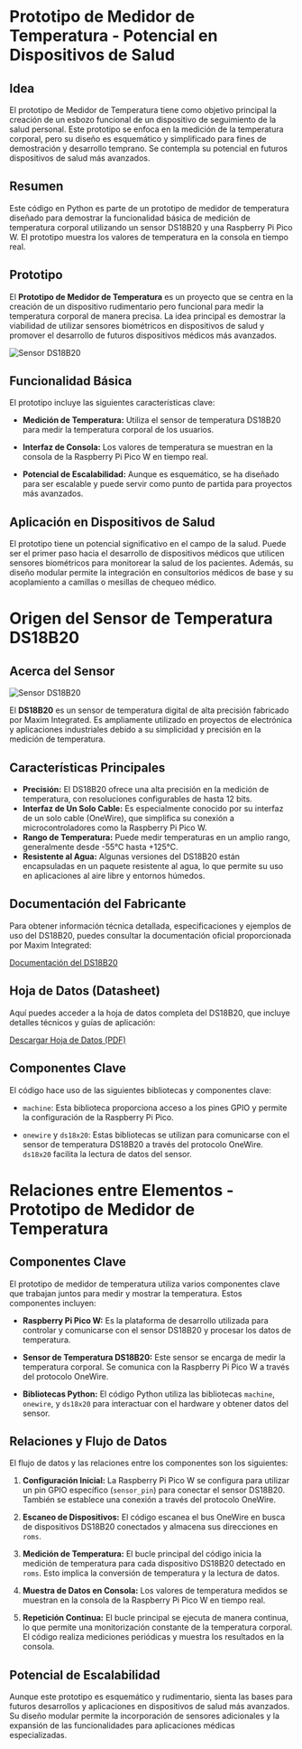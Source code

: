 # Prototipo de Medidor de Temperatura - Potencial en Dispositivos de Salud

## Idea
El prototipo de Medidor de Temperatura tiene como objetivo principal la creación de un esbozo funcional de un dispositivo de seguimiento de la salud personal. Este prototipo se enfoca en la medición de la temperatura corporal, pero su diseño es esquemático y simplificado para fines de demostración y desarrollo temprano. Se contempla su potencial en futuros dispositivos de salud más avanzados.

## Resumen
Este código en Python es parte de un prototipo de medidor de temperatura diseñado para demostrar la funcionalidad básica de medición de temperatura corporal utilizando un sensor DS18B20 y una Raspberry Pi Pico W. El prototipo muestra los valores de temperatura en la consola en tiempo real.

## Prototipo
El **Prototipo de Medidor de Temperatura** es un proyecto que se centra en la creación de un dispositivo rudimentario pero funcional para medir la temperatura corporal de manera precisa. La idea principal es demostrar la viabilidad de utilizar sensores biométricos en dispositivos de salud y promover el desarrollo de futuros dispositivos médicos más avanzados.

![Sensor DS18B20](https://electrocredible.com/wp-content/uploads/2023/03/ds18b20-with-pico-schematic.webp)

## Funcionalidad Básica
El prototipo incluye las siguientes características clave:

- **Medición de Temperatura:** Utiliza el sensor de temperatura DS18B20 para medir la temperatura corporal de los usuarios.

- **Interfaz de Consola:** Los valores de temperatura se muestran en la consola de la Raspberry Pi Pico W en tiempo real.

- **Potencial de Escalabilidad:** Aunque es esquemático, se ha diseñado para ser escalable y puede servir como punto de partida para proyectos más avanzados.

## Aplicación en Dispositivos de Salud
El prototipo tiene un potencial significativo en el campo de la salud. Puede ser el primer paso hacia el desarrollo de dispositivos médicos que utilicen sensores biométricos para monitorear la salud de los pacientes. Además, su diseño modular permite la integración en consultorios médicos de base y su acoplamiento a camillas o mesillas de chequeo médico.


# Origen del Sensor de Temperatura DS18B20

## Acerca del Sensor
![Sensor DS18B20](https://chips.mecatronium.com/wp-content/uploads/2018/04/Sensor-Temperatura-Waterproof-DS18b20-temperature-probe-temperature-sensor-18B20-1-1.jpg_640x640-1-1.jpg)

El **DS18B20** es un sensor de temperatura digital de alta precisión fabricado por Maxim Integrated. Es ampliamente utilizado en proyectos de electrónica y aplicaciones industriales debido a su simplicidad y precisión en la medición de temperatura.

## Características Principales
- **Precisión:** El DS18B20 ofrece una alta precisión en la medición de temperatura, con resoluciones configurables de hasta 12 bits.
- **Interfaz de Un Solo Cable:** Es especialmente conocido por su interfaz de un solo cable (OneWire), que simplifica su conexión a microcontroladores como la Raspberry Pi Pico W.
- **Rango de Temperatura:** Puede medir temperaturas en un amplio rango, generalmente desde -55°C hasta +125°C.
- **Resistente al Agua:** Algunas versiones del DS18B20 están encapsuladas en un paquete resistente al agua, lo que permite su uso en aplicaciones al aire libre y entornos húmedos.

## Documentación del Fabricante
Para obtener información técnica detallada, especificaciones y ejemplos de uso del DS18B20, puedes consultar la documentación oficial proporcionada por Maxim Integrated:

[Documentación del DS18B20](https://www.maximintegrated.com/en/products/analog/sensors-and-sensor-interface/DS18B20.html)

## Hoja de Datos (Datasheet)
Aquí puedes acceder a la hoja de datos completa del DS18B20, que incluye detalles técnicos y guías de aplicación:

[Descargar Hoja de Datos (PDF)](https://www.maximintegrated.com/en/products/analog/sensors-and-sensor-interface/DS18B20.html)

## Componentes Clave
El código hace uso de las siguientes bibliotecas y componentes clave:

- `machine`: Esta biblioteca proporciona acceso a los pines GPIO y permite la configuración de la Raspberry Pi Pico.

- `onewire` y `ds18x20`: Estas bibliotecas se utilizan para comunicarse con el sensor de temperatura DS18B20 a través del protocolo OneWire. `ds18x20` facilita la lectura de datos del sensor.

# Relaciones entre Elementos - Prototipo de Medidor de Temperatura

## Componentes Clave

El prototipo de medidor de temperatura utiliza varios componentes clave que trabajan juntos para medir y mostrar la temperatura. Estos componentes incluyen:

- **Raspberry Pi Pico W:** Es la plataforma de desarrollo utilizada para controlar y comunicarse con el sensor DS18B20 y procesar los datos de temperatura.

- **Sensor de Temperatura DS18B20:** Este sensor se encarga de medir la temperatura corporal. Se comunica con la Raspberry Pi Pico W a través del protocolo OneWire.

- **Bibliotecas Python:** El código Python utiliza las bibliotecas `machine`, `onewire`, y `ds18x20` para interactuar con el hardware y obtener datos del sensor.

## Relaciones y Flujo de Datos

El flujo de datos y las relaciones entre los componentes son los siguientes:

1. **Configuración Inicial:** La Raspberry Pi Pico W se configura para utilizar un pin GPIO específico (`sensor_pin`) para conectar el sensor DS18B20. También se establece una conexión a través del protocolo OneWire.

2. **Escaneo de Dispositivos:** El código escanea el bus OneWire en busca de dispositivos DS18B20 conectados y almacena sus direcciones en `roms`.

3. **Medición de Temperatura:** El bucle principal del código inicia la medición de temperatura para cada dispositivo DS18B20 detectado en `roms`. Esto implica la conversión de temperatura y la lectura de datos.

4. **Muestra de Datos en Consola:** Los valores de temperatura medidos se muestran en la consola de la Raspberry Pi Pico W en tiempo real.

5. **Repetición Continua:** El bucle principal se ejecuta de manera continua, lo que permite una monitorización constante de la temperatura corporal. El código realiza mediciones periódicas y muestra los resultados en la consola.

## Potencial de Escalabilidad

Aunque este prototipo es esquemático y rudimentario, sienta las bases para futuros desarrollos y aplicaciones en dispositivos de salud más avanzados. Su diseño modular permite la incorporación de sensores adicionales y la expansión de las funcionalidades para aplicaciones médicas especializadas.


